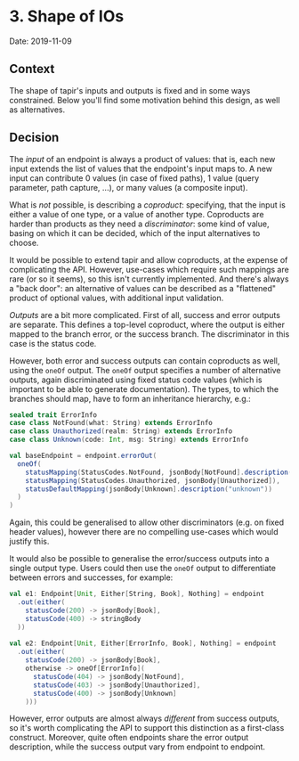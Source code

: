 # 3. Shape of IOs

Date: 2019-11-09

## Context

The shape of tapir's inputs and outputs is fixed and in some ways constrained. Below you'll find some motivation
behind this design, as well as alternatives.

## Decision

The *input* of an endpoint is always a product of values: that is, each new input extends the list of values that the
endpoint's input maps to. A new input can contribute 0 values (in case of fixed paths), 1 value (query parameter, 
path capture, ...), or many values (a composite input).

What is *not* possible, is describing a *coproduct*: specifying, that the input is either a value of one type, or a 
value of another type. Coproducts are harder than products as they need a *discriminator*: some kind of value, basing 
on which it can be decided, which of the input alternatives to choose.

It would be possible to extend tapir and allow coproducts, at the expense of complicating the API. However, use-cases 
which require such mappings are rare (or so it seems), so this isn't currently implemented. And there's always a
"back door": an alternative of values can be described as a "flattened" product of optional values, with additional 
input validation.

*Outputs* are a bit more complicated. First of all, success and error outputs are separate. This defines a top-level
coproduct, where the output is either mapped to the branch error, or the success branch. The discriminator in this case
is the status code.

However, both error and success outputs can contain coproducts as well, using the `oneOf` output. The `oneOf` output
specifies a number of alternative outputs, again discriminated using fixed status code values (which is important to be
able to generate documentation). The types, to which the branches should map, have to form an inheritance hierarchy, 
e.g.:

```scala
sealed trait ErrorInfo
case class NotFound(what: String) extends ErrorInfo
case class Unauthorized(realm: String) extends ErrorInfo
case class Unknown(code: Int, msg: String) extends ErrorInfo

val baseEndpoint = endpoint.errorOut(
  oneOf(
    statusMapping(StatusCodes.NotFound, jsonBody[NotFound].description("not found")),
    statusMapping(StatusCodes.Unauthorized, jsonBody[Unauthorized]),
    statusDefaultMapping(jsonBody[Unknown].description("unknown"))
  )
)
```

Again, this could be generalised to allow other discriminators (e.g. on fixed header values), however there are no
compelling use-cases which would justify this.

It would also be possible to generalise the error/success outputs into a single output type. Users could then use the
`oneOf` output to differentiate between errors and successes, for example:

```scala
val e1: Endpoint[Unit, Either[String, Book], Nothing] = endpoint
  .out(either(
    statusCode(200) -> jsonBody[Book],
    statusCode(400) -> stringBody
  ))
  
val e2: Endpoint[Unit, Either[ErrorInfo, Book], Nothing] = endpoint
  .out(either(
    statusCode(200) -> jsonBody[Book],
    otherwise -> oneOf[ErrorInfo]( 
      statusCode(404) -> jsonBody[NotFound], 
      statusCode(403) -> jsonBody[Unauthorized],
      statusCode(400) -> jsonBody[Unknown]
    )))
```

However, error outputs are almost always *different* from success outputs, so it's worth complicating the API to 
support this distinction as a first-class construct. Moreover, quite often endpoints share the error output description,
while the success output vary from endpoint to endpoint.
